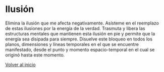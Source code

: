 # Ilusión 

Elimina la ilusión que me afecta negativamente. Asísteme en el reemplazo de estas ilusiones por la energía de la verdad. Trasmuta y libera las estructuras mentales que mantienen esta ilusión en pie y permite que la energía sea disipada para siempre. Disuelve este bloqueo en todos los planos, dimensiones y líneas temporales en el que se encuentre manifestado, desde el punto y momento espacio-temporal en el cual se originó hasta este momento.

[Volver al inicio](../index.md)
